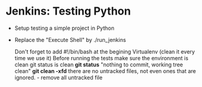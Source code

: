 # Jenkins: Testing Python


* Setup testing a simple project in Python
* Replace the "Execute Shell" by ./run_jenkins




  Don't forget to add   #!/bin/bash  at the begining
  Virtualenv (clean it every time we use it)
  Before running the tests make sure the environment is clean
    git status is clean **git status** "nothing to commit, working tree clean"
    **git clean -xfd** there are no untracked files, not even ones that are ignored. - remove all untracked file



